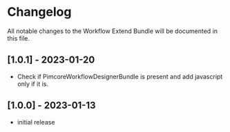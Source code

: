 # Changelog

All notable changes to the Workflow Extend Bundle will be documented in this file.

## [1.0.1] - 2023-01-20
- Check if PimcoreWorkflowDesignerBundle is present and add javascript only if it is.

## [1.0.0] - 2023-01-13
- initial release
